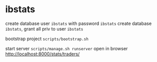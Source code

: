 # ibstats
create database user `ibstats` with password `ibstats` 
create database `ibstats`, grant all priv to user `ibstats`

bootstrap project `scripts/bootstrap.sh`  

start server `scripts/manage.sh runserver`
open in browser [http://localhost:8000/stats/traders/]()
